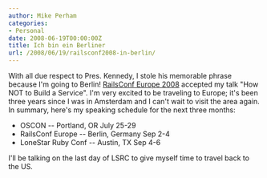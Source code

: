 ```yaml
---
author: Mike Perham
categories:
- Personal
date: 2008-06-19T00:00:00Z
title: Ich bin ein Berliner
url: /2008/06/19/railsconf2008-in-berlin/
---
```


With all due respect to Pres. Kennedy, I stole his memorable phrase because I'm going to Berlin! [RailsConf Europe 2008][1] accepted my talk "How NOT to Build a Service". I'm very excited to be traveling to Europe; it's been three years since I was in Amsterdam and I can't wait to visit the area again. In summary, here's my speaking schedule for the next three months:

*   OSCON -- Portland, OR July 25-29
*   RailsConf Europe -- Berlin, Germany Sep 2-4
*   LoneStar Ruby Conf -- Austin, TX Sep 4-6

I'll be talking on the last day of LSRC to give myself time to travel back to the US.

 [1]: http://en.oreilly.com/railseurope2008/
